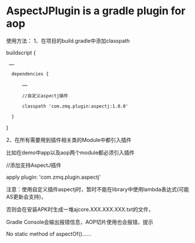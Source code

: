 # AspectJPlugin is a gradle plugin for aop
使用方法：
1、在项目的build.gradle中添加classpath

buildscript {

     ……
     
      dependencies {
      
          ……
          
          //自定义aspectj插件
          
          classpath 'com.zmq.plugin:aspectj:1.0.0'
          
      }
      
  }

2、在所有需要用到插件相关类的Module中都引入插件

比如在demo中app以及aop两个module都必须引入插件

//添加支持AspectJ插件

apply plugin: 'com.zmq.plugin.aspectj'

注意：使用自定义插件aspectj时，暂时不能在library中使用lambda表达式(可能AS更新会支持)，

否则会在安装APK时生成一堆ajcore.XXX.XXX.XXX.txt的文件，

Gradle Console会输出报错信息，AOP切片使用也会报错，提示

No static method of aspectOf()……
